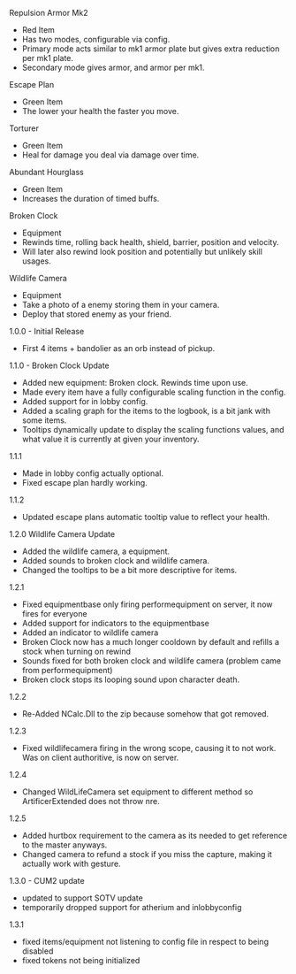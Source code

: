Repulsion Armor Mk2
- Red Item
- Has two modes, configurable via config.
- Primary mode acts similar to mk1 armor plate but gives extra reduction per mk1 plate.
- Secondary mode gives armor, and armor per mk1.

Escape Plan
- Green Item
- The lower your health the faster you move.

Torturer
- Green Item
- Heal for damage you deal via damage over time.

Abundant Hourglass
- Green Item
- Increases the duration of timed buffs.

Broken Clock
- Equipment
- Rewinds time, rolling back health, shield, barrier, position and velocity.
- Will later also rewind look position and potentially but unlikely skill usages.

Wildlife Camera
- Equipment
- Take a photo of a enemy storing them in your camera.
- Deploy that stored enemy as your friend.

1.0.0 - Initial Release
- First 4 items + bandolier as an orb instead of pickup.

1.1.0 - Broken Clock Update
- Added new equipment: Broken clock. Rewinds time upon use.
- Made every item have a fully configurable scaling function in the config.
- Added support for in lobby config.
- Added a scaling graph for the items to the logbook, is a bit jank with some items.
- Tooltips dynamically update to display the scaling functions values, and what value it is currently at given your inventory.

1.1.1
- Made in lobby config actually optional.
- Fixed escape plan hardly working.

1.1.2
- Updated escape plans automatic tooltip value to reflect your health.

1.2.0 Wildlife Camera Update
- Added the wildlife camera, a equipment.
- Added sounds to broken clock and wildlife camera.
- Changed the tooltips to be a bit more descriptive for items.

1.2.1
- Fixed equipmentbase only firing performequipment on server, it now fires for everyone
- Added support for indicators to the equipmentbase
- Added an indicator to wildlife camera
- Broken Clock now has a much longer cooldown by default and refills a stock when turning on rewind
- Sounds fixed for both broken clock and wildlife camera (problem came from performequipment)
- Broken clock stops its looping sound upon character death.

1.2.2
- Re-Added NCalc.Dll to the zip because somehow that got removed.

1.2.3
- Fixed wildlifecamera firing in the wrong scope, causing it to not work. Was on client authoritive, is now on server.

1.2.4
- Changed WildLifeCamera set equipment to different method so ArtificerExtended does not throw nre.

1.2.5
- Added hurtbox requirement to the camera as its needed to get reference to the master anyways.
- Changed camera to refund a stock if you miss the capture, making it actually work with gesture.

1.3.0 - CUM2 update
- updated to support SOTV update
- temporarily dropped support for atherium and inlobbyconfig

1.3.1
- fixed items/equipment not listening to config file in respect to being disabled
- fixed tokens not being initialized
